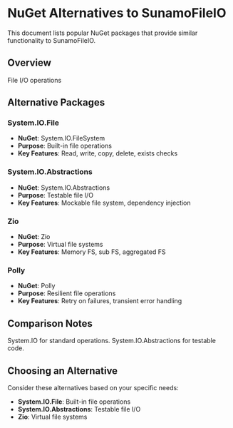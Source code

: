 # NuGet Alternatives to SunamoFileIO

This document lists popular NuGet packages that provide similar functionality to SunamoFileIO.

## Overview

File I/O operations

## Alternative Packages

### System.IO.File
- **NuGet**: System.IO.FileSystem
- **Purpose**: Built-in file operations
- **Key Features**: Read, write, copy, delete, exists checks

### System.IO.Abstractions
- **NuGet**: System.IO.Abstractions
- **Purpose**: Testable file I/O
- **Key Features**: Mockable file system, dependency injection

### Zio
- **NuGet**: Zio
- **Purpose**: Virtual file systems
- **Key Features**: Memory FS, sub FS, aggregated FS

### Polly
- **NuGet**: Polly
- **Purpose**: Resilient file operations
- **Key Features**: Retry on failures, transient error handling

## Comparison Notes

System.IO for standard operations. System.IO.Abstractions for testable code.

## Choosing an Alternative

Consider these alternatives based on your specific needs:
- **System.IO.File**: Built-in file operations
- **System.IO.Abstractions**: Testable file I/O
- **Zio**: Virtual file systems
